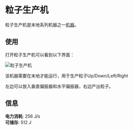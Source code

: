 # 粒子生产机

粒子生产机是末地系列机器之一[机器](./Machines)。  

## 使用

打开粒子生产机可以看到以下界面：  

![粒子生产机](https://gzassets.cn/minecraft/plugin/slimefun/wiki/addons/images/transc-endence/qor.png ':size=25%')  

该机器需要在末地才能运行，用于生产粒子Up/Down/Left/Right  

左边可以放入垂直偏振器和水平偏振器，右边产出粒子。  

## 信息
 
**电力消耗**: 256 J/s  
**可储存**: 512 J
